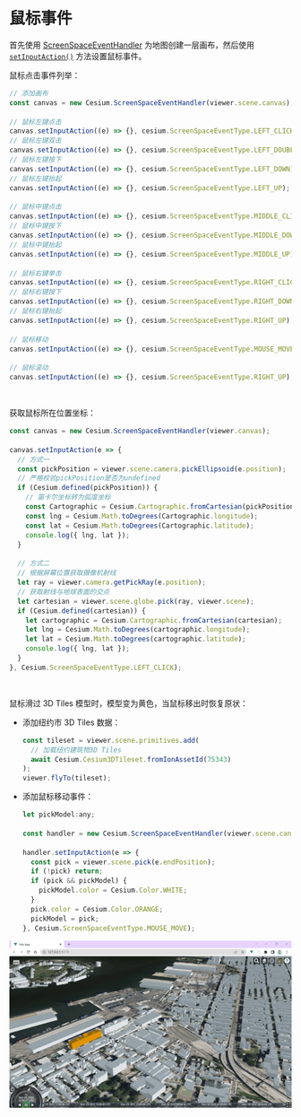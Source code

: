 # 鼠标事件

首先使用 [ScreenSpaceEventHandler](https://cesium.com/learn/cesiumjs/ref-doc/ScreenSpaceEventHandler.html?classFilter=ScreenSpaceEventHandler) 为地图创建一层画布，然后使用 [`setInputAction()`](https://cesium.com/learn/cesiumjs/ref-doc/global.html#ScreenSpaceEventType) 方法设置鼠标事件。



鼠标点击事件列举：

```js
// 添加画布
const canvas = new Cesium.ScreenSpaceEventHandler(viewer.scene.canvas);

// 鼠标左键点击
canvas.setInputAction((e) => {}, cesium.ScreenSpaceEventType.LEFT_CLICK);
// 鼠标左键双击
canvas.setInputAction((e) => {}, cesium.ScreenSpaceEventType.LEFT_DOUBLE_CLICK);
// 鼠标左键按下
canvas.setInputAction((e) => {}, cesium.ScreenSpaceEventType.LEFT_DOWN);
// 鼠标左键抬起
canvas.setInputAction((e) => {}, cesium.ScreenSpaceEventType.LEFT_UP);

// 鼠标中键点击
canvas.setInputAction((e) => {}, cesium.ScreenSpaceEventType.MIDDLE_CLICK);
// 鼠标中键按下
canvas.setInputAction((e) => {}, cesium.ScreenSpaceEventType.MIDDLE_DOWN);
// 鼠标中键抬起
canvas.setInputAction((e) => {}, cesium.ScreenSpaceEventType.MIDDLE_UP);

// 鼠标右键单击
canvas.setInputAction((e) => {}, cesium.ScreenSpaceEventType.RIGHT_CLICK);
// 鼠标右键按下
canvas.setInputAction((e) => {}, cesium.ScreenSpaceEventType.RIGHT_DOWN);
// 鼠标右键抬起
canvas.setInputAction((e) => {}, cesium.ScreenSpaceEventType.RIGHT_UP);

// 鼠标移动
canvas.setInputAction((e) => {}, cesium.ScreenSpaceEventType.MOUSE_MOVE);

// 鼠标滚动
canvas.setInputAction((e) => {}, cesium.ScreenSpaceEventType.RIGHT_UP);
```

<br />

获取鼠标所在位置坐标：

```js
const canvas = new Cesium.ScreenSpaceEventHandler(viewer.canvas);

canvas.setInputAction(e => {
  // 方式一
  const pickPosition = viewer.scene.camera.pickEllipsoid(e.position);
  // 严格校验pickPosition是否为undefined
  if (Cesium.defined(pickPosition)) {
    // 笛卡尔坐标转为弧度坐标
    const Cartographic = Cesium.Cartographic.fromCartesian(pickPosition);
    const lng = Cesium.Math.toDegrees(Cartographic.longitude);
    const lat = Cesium.Math.toDegrees(Cartographic.latitude);
    console.log({ lng, lat });
  }

  // 方式二
  // 根据屏幕位置获取摄像机射线
  let ray = viewer.camera.getPickRay(e.position);
  // 获取射线与地球表面的交点
  let cartesian = viewer.scene.globe.pick(ray, viewer.scene);
  if (Cesium.defined(cartesian)) {
    let cartographic = Cesium.Cartographic.fromCartesian(cartesian);
    let lng = Cesium.Math.toDegrees(cartographic.longitude);
    let lat = Cesium.Math.toDegrees(cartographic.latitude);
    console.log({ lng, lat });
  }
}, Cesium.ScreenSpaceEventType.LEFT_CLICK);
```

<br />

鼠标滑过 3D Tiles 模型时，模型变为黄色，当鼠标移出时恢复原状：

- 添加纽约市 3D Tiles 数据：

  ```js
  const tileset = viewer.scene.primitives.add(
    // 加载纽约建筑物3D Tiles
    await Cesium.Cesium3DTileset.fromIonAssetId(75343)
  );
  viewer.flyTo(tileset);
  ```

- 添加鼠标移动事件：

  ```js
  let pickModel:any;
  
  const handler = new Cesium.ScreenSpaceEventHandler(viewer.scene.canvas);
  
  handler.setInputAction(e => {
    const pick = viewer.scene.pick(e.endPosition);
    if (!pick) return;
    if (pick && pickModel) {
      pickModel.color = Cesium.Color.WHITE;
    }
    pick.color = Cesium.Color.ORANGE;
    pickModel = pick;
  }, Cesium.ScreenSpaceEventType.MOUSE_MOVE);
  ```
![Point](./images/pickmodel.gif)
